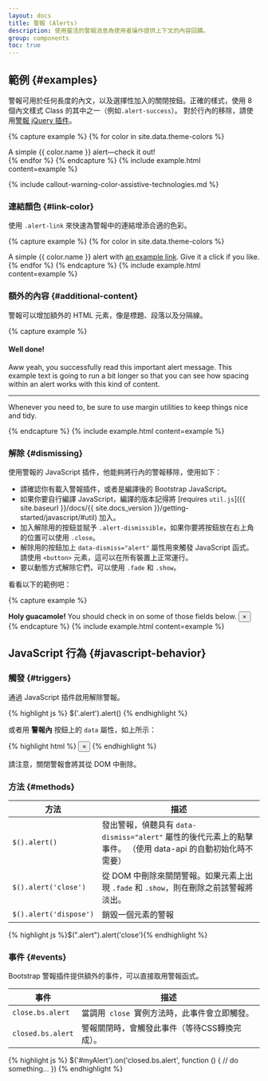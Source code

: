 ```yaml
---
layout: docs
title: 警報 (Alerts)
description: 使用靈活的警報消息為使用者操作提供上下文的內容回饋。
group: components
toc: true
---
```


## 範例 {#examples}

警報可用於任何長度的內文，以及選擇性加入的關閉按鈕。正確的樣式，使用 8 個內文樣式 Class 的其中之一（例如`.alert-success`）。 對於行內的移除，請使用[警報 jQuery 插件](#dismissing)。

{% capture example %}
{% for color in site.data.theme-colors %}
<div class="alert alert-{{ color.name }}" role="alert">
  A simple {{ color.name }} alert—check it out!
</div>{% endfor %}
{% endcapture %}
{% include example.html content=example %}

{% include callout-warning-color-assistive-technologies.md %}

### 連結顏色 {#link-color}

使用 `.alert-link` 來快速為警報中的連結增添合適的色彩。

{% capture example %}
{% for color in site.data.theme-colors %}
<div class="alert alert-{{ color.name }}" role="alert">
  A simple {{ color.name }} alert with <a href="#" class="alert-link">an example link</a>. Give it a click if you like.
</div>{% endfor %}
{% endcapture %}
{% include example.html content=example %}

### 額外的內容 {#additional-content}

警報可以增加額外的 HTML 元素，像是標題、段落以及分隔線。

{% capture example %}
<div class="alert alert-success" role="alert">
  <h4 class="alert-heading">Well done!</h4>
  <p>Aww yeah, you successfully read this important alert message. This example text is going to run a bit longer so that you can see how spacing within an alert works with this kind of content.</p>
  <hr>
  <p class="mb-0">Whenever you need to, be sure to use margin utilities to keep things nice and tidy.</p>
</div>
{% endcapture %}
{% include example.html content=example %}


### 解除 {#dismissing}

使用警報的 JavaScript 插件，他能夠將行內的警報移除，使用如下：

- 請確認你有載入警報插件，或者是編譯後的 Bootstrap JavaScript。
- 如果你要自行編譯 JavaScript，編譯的版本記得將 [requires `util.js`]({{ site.baseurl }}/docs/{{ site.docs_version }}/getting-started/javascript/#util) 加入。
- 加入解除用的按鈕並賦予 `.alert-dismissible`，如果你要將按鈕放在右上角的位置可以使用 `.close`。
- 解除用的按鈕加上 `data-dismiss="alert"` 屬性用來觸發 JavaScript 函式。請使用 `<button>` 元素，這可以在所有裝置上正常運行。
- 要以動態方式解除它們，可以使用 `.fade` 和 `.show`。

看看以下的範例吧：

{% capture example %}
<div class="alert alert-warning alert-dismissible fade show" role="alert">
  <strong>Holy guacamole!</strong> You should check in on some of those fields below.
  <button type="button" class="close" data-dismiss="alert" aria-label="Close">
    <span aria-hidden="true">&times;</span>
  </button>
</div>
{% endcapture %}
{% include example.html content=example %}

## JavaScript 行為 {#javascript-behavior}

### 觸發 {#triggers}

通過 JavaScript 插件啟用解除警報。

{% highlight js %}
$('.alert').alert()
{% endhighlight %}

或者用 **警報內** 按鈕上的 `data` 屬性，如上所示：

{% highlight html %}
<button type="button" class="close" data-dismiss="alert" aria-label="Close">
  <span aria-hidden="true">&times;</span>
</button>
{% endhighlight %}

請注意，關閉警報會將其從 DOM 中刪除。

### 方法 {#methods}

| 方法 | 描述 |
| --- | --- |
| `$().alert()` | 發出警報，偵聽具有 `data-dismiss="alert"` 屬性的後代元素上的點擊事件。 （使用 data-api 的自動初始化時不需要）|
| `$().alert('close')` | 從 DOM 中刪除來關閉警報。如果元素上出現 `.fade` 和 `.show`，則在刪除之前該警報將淡出。 |
| `$().alert('dispose')` | 銷毀一個元素的警報 |

{% highlight js %}$(".alert").alert('close'){% endhighlight %}

### 事件 {#events}

Bootstrap 警報插件提供額外的事件，可以直接取用警報函式。

| 事件 | 描述 |
| --- | --- |
| `close.bs.alert` | 當調用<code> close </code>實例方法時，此事件會立即觸發。 |
| `closed.bs.alert` | 警報關閉時，會觸發此事件（等待CSS轉換完成）。|

{% highlight js %}
$('#myAlert').on('closed.bs.alert', function () {
  // do something…
})
{% endhighlight %}
